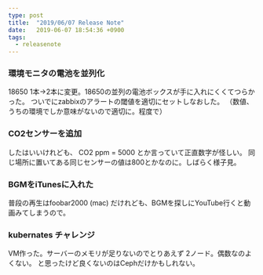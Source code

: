```yaml
---
type: post
title:  "2019/06/07 Release Note"
date:   2019-06-07 18:54:36 +0900
tags:
  - releasenote
---
```

### 環境モニタの電池を並列化
18650 1本→2本に変更。18650の並列の電池ボックスが手に入れにくくてつらかった。
ついでにzabbixのアラートの閾値を適切にセットしなおした。
（数値、うちの環境でしか意味がないので適切に。程度で）

### CO2センサーを追加
したはいいけれども、 CO2 ppm = 5000 とか言っていて正直数字が怪しい。
同じ場所に置いてある同じセンサーの値は800とかなのに。しばらく様子見。

### BGMをiTunesに入れた

普段の再生はfoobar2000 (mac) だけれども、BGMを探しにYouTube行くと動画みてしまうので。

### kubernates チャレンジ
VM作った。サーバーのメモリが足りないのでとりあえず 2ノード。偶数なのよくない。
と思ったけど良くないのはCephだけかもしれない。

